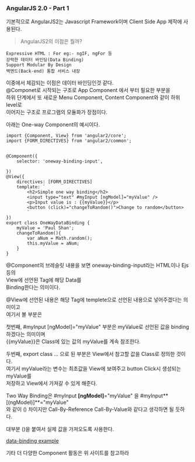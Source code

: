 ### AngularJS 2.0 - Part 1

기본적으로 AngularJS2는 Javascript Framework이며 Client Side App 제작에 사용된다.

> AngularJS2의 이점은 뭘까?

```
Expressive HTML : For eg:- ngIF, ngFor 등
강력한 데이터 바인딩(Data Binding)
Support Modular By Design
백엔드(Back-end) 통합 서비스 내장
```

이중에서 체감되는 이점은 데이터 바인딩인것 같다.<br>
@Componet로 시작되는 구조로 App Component 에서 부터 필요한 부분을<br>
하위 단계에서 또 새로운 Menu Component, Content Component와 같이 하위 level로<br>
이어지는 구조로 프로그램의 모듈화가 장점이다.

아래는 One-way Component의 예시이다.

```
import {Component, View} from 'angular2/core';
import {FORM_DIRECTIVES} from 'angular2/common';
 
 
@Component({
	selector: 'oneway-binding-input',
 
})
@View({
	directives: [FORM_DIRECTIVES]
	template: `
	    <h2>Simple one way binding</h2>
	    <input type="text" #myInput [ngModel]="myValue" />
	    <p>Input value is : {{myValue}}</p>
	    <button (click)="changeToRandom()">Change to random</button>
	    `
})
export class OneWayDataBinding {
	myValue = 'Paul Shan';
	changeToRandom(){
		var aNum = Math.random();
		this.myValue = aNum;
	}
}

```

@Component의 브레슬릿 내용을 보면 oneway-binding-input라는 HTML이나 Ejs 등의 <br>
View에 선언된 <oneway-binding-input></oneway-binding-input> Tag에 해당 Data를<br>
Binding한다는 의미이다.

@View에 선언된 내용은 해당 Tag에 templete으로 선언된 내용으로 넣어주겠다는 의미이고<br>
여기서 볼 부분은 

첫번째, #myInput [ngModel]="myValue" 부분은 myValue로 선언된 값을 binding 하겠다는 의미이며<br>
{{myValue}}은 Class에 있는 값의 myValue를 계속 참조한다.<br>

두번째, export class ... 으로 된 부분은 View에서 참고할 값을 Class로 정의한 것이다.<br>
여기서 myValue라는 변수는 최초값을 View에 보여주고 button Click시 생성되는 myValue를<br>
저장하고 View에서 가져갈 수 있게 해준다.

Two Way Binding은 #myInput **[ngModel]**="myValue" 을 #myInput** [(ngModel)]**="myValue"<br>
와 같이 () 차이지만 Call-By-Reference Call-By-Value와 같다고 생각하면 될 듯하다.<br>

대부분 ()을 붙여서 실제 값을 가져오도록 사용한다.

[data-binding example](http://voidcanvas.com/data-binding-in-angular-js-2-0-with-examples/)

기타 더 다양한 Component 활동은 위 사이트를 참고하라

